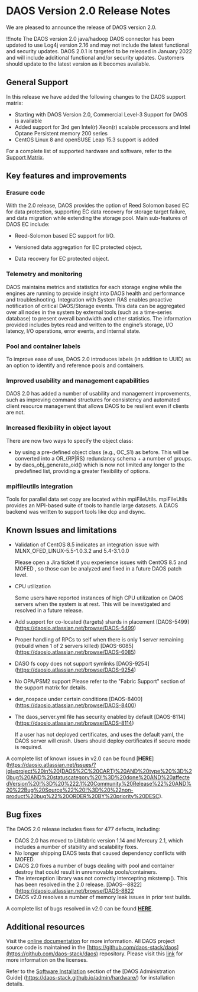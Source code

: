 # DAOS Version 2.0 Release Notes

We are pleased to announce the release of DAOS version 2.0.


!!!note
	The DAOS version 2.0 java/hadoop DAOS connector has been updated to use
	Log4j version 2.16 and may not include the latest functional and security
	updates. DAOS 2.0.1 is targeted to be released in January 2022 and will
	include additional functional and/or security updates. Customers should
	update to the latest version as it becomes available.



## General Support

In this release we have added the following changes to the DAOS support matrix:

- Starting with DAOS Version 2.0, Commercial Level-3 Support for DAOS is
 available
- Added support for 3rd gen Intel(r) Xeon(r) scalable processors and Intel
 Optane Persistent memory 200 series
- CentOS Linux 8 and openSUSE Leap 15.3  support is added

For a complete list of supported hardware and software, refer to the
 [Support Matrix](https://docs.daos.io/v2.0/release/support_matrix_v2_0/).






## Key features and improvements

### Erasure code

With the 2.0 release, DAOS provides the option of Reed Solomon based EC for data
 protection, supporting EC data recovery for storage target failure, and data
 migration while extending the storage pool. Main sub-features of DAOS EC
 include:



- Reed-Solomon based EC support for I/O.

- Versioned data aggregation for EC protected object.

- Data recovery for EC protected object.

### Telemetry and monitoring

DAOS maintains metrics and statistics for each storage engine while the engines
 are running to provide insight into DAOS health and performance and
 troubleshooting. Integration with System RAS enables proactive notification of
 critical DAOS/Storage events. This data can be aggregated over all nodes in
 the system by external tools (such as a time-series database) to present
 overall bandwidth and other statistics. The information provided includes
 bytes read and written to the engine’s storage, I/O latency, I/O operations,
 error events, and internal state.


### Pool and container labels

To improve ease of use, DAOS 2.0 introduces labels (in addition to UUID) as an
option to identify and reference pools and containers.

### Improved usability and management capabilities

DAOS 2.0 has added a number of usability and management improvements, such as
improving command structures for consistency and automated client resource
management that allows DAOS to be resilient even if clients are not.



### Increased flexibility in object layout

There are now two ways to specify the object class:

- by using a pre-defined object class (e.g., OC_S1) as before. This will be
converted
into a OR_{RP|RS} redundancy schema + a number of groups.
- by daos_obj_generate_oid() which is now not limited any longer to the
predefined list, providing a greater flexibility of options.

### mpifileutils integration

Tools for parallel data set copy are located within mpiFileUtils.  mpiFileUtils
 provides an MPI-based suite of tools to handle large datasets.  A DAOS backend
 was written to support tools like dcp and dsync.








## Known Issues and limitations

- Validation of CentOS 8.5 indicates an integration issue with
MLNX_OFED_LINUX-5.5-1.0.3.2 and 5.4-3.1.0.0

	Please open a Jira ticket if you experience issues with CentOS 8.5
	and MOFED , so those can be analyzed and fixed in a future DAOS
	patch level.

- CPU utilization

	Some users have reported instances of high CPU utilization on DAOS servers
	when the system is at rest. This will be investigated and resolved in a
	future release.

- Add support for co-located (targets) shards in placement [DAOS-5499]
(https://daosio.atlassian.net/browse/DAOS-5499)

- Proper handling of RPCs to self when there is only 1 server remaining
 (rebuild when 1 of 2 servers killed) [DAOS-6085]
 (https://daosio.atlassian.net/browse/DAOS-6085)


- DASO fs copy does not support symlinks [DAOS-9254]
(https://daosio.atlassian.net/browse/DAOS-9254)

- No OPA/PSM2 support
	Please refer to the "Fabric Support" section of the support matrix
	for details.

- der_nospace under certain conditions [DAOS-8400]
(https://daosio.atlassian.net/browse/DAOS-8400)


- The daos_server.yml file has security enabled by default [DAOS-8114]
(https://daosio.atlassian.net/browse/DAOS-8114)

	If a user has not deployed certificates, and uses the default yaml, the DAOS
	server will crash. Users should deploy certificates if secure mode is
	required.

A complete list of known issues in v2.0 can be found [**HERE**]
(https://daosio.atlassian.net/issues/?jql=project%20in%20(DAOS%2C%20CART)%20AND%20type%20%3D%20bug%20AND%20statuscategory%20!%3D%20done%20AND%20affectedVersion%20!%3D%20%222.1%20Community%20Release%22%20AND%20%22Bug%20Source%22%20!%3D%20%22non-product%20bug%22%20ORDER%20BY%20priority%20DESC).



## Bug fixes

The DAOS 2.0 release includes fixes for 477 defects, including:

- DAOS 2.0 has moved to Libfabric version 1.14 and Mercury 2.1, which includes a
 number of stability and scalability fixes.
- No longer shipping DAOS tests that caused dependency conflicts with MOFED.
- DAOS 2.0 fixes a number of bugs dealing with pool and container destroy that
 could result in unremovable pools/containers.
- The interception library was not correctly intercepting mkstemp(). This has
 been resolved in the 2.0 release. [DAOS--8822]
 (https://daosio.atlassian.net/browse/DAOS-8822
- DAOS v2.0 resolves a number of memory leak issues in prior test builds.

A complete list of bugs resolved in v2.0 can be found [**HERE**](https://daosio.atlassian.net/issues/?jql=project%20in%20(DAOS%2C%20CART)%20AND%20type%20%3D%20bug%20AND%20statuscategory%20%3D%20done%20AND%20resolution%20in%20(fixed%2C%20Fixed-Verified%2C%20Done)%20AND%20fixversion%20%3D%20%222.0%20Community%20Release%22%20AND%20%22Bug%20Source%22%20!%3D%20%22non-product%20bug%22%20ORDER%20BY%20priority%20DESC).








## Additional resources

Visit the [online documentation](https://daos-stack.github.io/) for more
information. All DAOS project source code is maintained in the
[https://github.com/daos-stack/daos](https://github.com/daos-stack/daos)
 repository.
Please visit this [link](https://github.com/daos-stack/daos/blob/master/LICENSE)
for more information on the licenses.

Refer to the [Software Installation](https://docs.daos.io/v2.0/admin/installation/)
section of the [DAOS Administration Guide]
(https://daos-stack.github.io/admin/hardware/)
for installation details.
